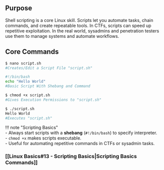 ## Purpose
Shell scripting is a core Linux skill. Scripts let you automate tasks, chain commands, and create repeatable tools. In CTFs, scripts can speed up repetitive exploitation. In the real world, sysadmins and penetration testers use them to manage systems and automate workflows.

## Core Commands
```bash
$ nano script.sh
#Creates/Edit a Script File "script.sh"

#!/bin/bash
echo "Hello World"
#Basic Script With Shebang and Command

$ chmod +x script.sh
#Gives Execution Permissions to "script.sh"

$ ./script.sh
Hello World
#Executes "script.sh"
```

!!! note "Scripting Basics"  
	- Always start scripts with a **shebang** (`#!/bin/bash`) to specify interpreter.  
	- `chmod +x` makes scripts executable.  
	- Useful for automating repetitive commands in CTFs or sysadmin tasks.

### [[Linux Basics#13 - Scripting Basics|Scripting Basics Commands]]
